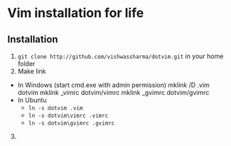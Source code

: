 # Vim installation for life

## Installation

1. `git clone http://github.com/vishwassharma/dotvim.git` in your home folder
2. Make link
  - In Windows (start cmd.exe with admin permission)
        mklink /D .vim dotvim
        mklink _vimrc dotvim/vimrc
        mklink _gvimrc dotvim/gvimrc
  - In Ubuntu 
    * `ln -s dotvim .vim`
    * `ln -s dotvim\vimrc .vimrc`
    * `ln -s dotvim\gvimrc .gvimrc`
3. 
